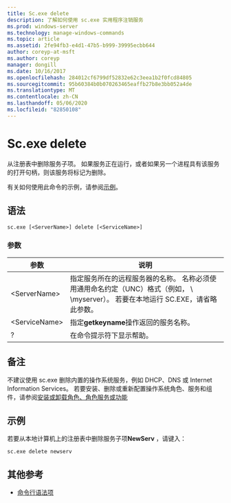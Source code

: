 ```yaml
---
title: Sc.exe delete
description: 了解如何使用 sc.exe 实用程序注销服务
ms.prod: windows-server
ms.technology: manage-windows-commands
ms.topic: article
ms.assetid: 2fe94fb3-e4d1-47b5-b999-39995ecbb644
author: coreyp-at-msft
ms.author: coreyp
manager: dongill
ms.date: 10/16/2017
ms.openlocfilehash: 284012cf6799df52832e62c3eea1b2f0fcd84805
ms.sourcegitcommit: 95b60384b0b070263465eaffb27b8e3bb052a4de
ms.translationtype: MT
ms.contentlocale: zh-CN
ms.lasthandoff: 05/06/2020
ms.locfileid: "82850108"
---
```

# <a name="scexe-delete"></a>Sc.exe delete

从注册表中删除服务子项。 如果服务正在运行，或者如果另一个进程具有该服务的打开句柄，则该服务将标记为删除。

有关如何使用此命令的示例，请参阅[示例](#examples)。

## <a name="syntax"></a>语法

```
sc.exe [<ServerName>] delete [<ServiceName>]
```

### <a name="parameters"></a>参数

|参数|说明|
|---------|-----------|
|\<ServerName>|指定服务所在的远程服务器的名称。 名称必须使用通用命名约定（UNC）格式（例如， \\ \\myserver）。 若要在本地运行 SC.EXE，请省略此参数。|
|\<ServiceName>|指定**getkeyname**操作返回的服务名称。|
|?|在命令提示符下显示帮助。|

## <a name="remarks"></a>备注

不建议使用 sc.exe 删除内置的操作系统服务，例如 DHCP、DNS 或 Internet Information Services。 若要安装、删除或重新配置操作系统角色、服务和组件，请参阅[安装或卸载角色、角色服务或功能](/WindowsServerDocs/administration/server-manager/install-or-uninstall-roles-role-services-or-features.md)

## <a name="examples"></a>示例

若要从本地计算机上的注册表中删除服务子项**NewServ** ，请键入：
```
sc.exe delete newserv
```

## <a name="additional-references"></a>其他参考

- [命令行语法项](command-line-syntax-key.md)
